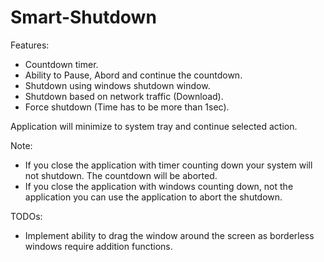 # Smart-Shutdown

Features:
* Countdown timer.
* Ability to Pause, Abord and continue the countdown.
* Shutdown using windows shutdown window.
* Shutdown based on network traffic (Download).
* Force shutdown (Time has to be more than 1sec).

Application will minimize to system tray and continue selected action.

Note: 
* If you close the application with timer counting down your system will not shutdown. The countdown will be aborted.
* If you close the application with windows counting down, not the application you can use the application to abort the shutdown.
 
TODOs:
* Implement ability to drag the window around the screen as borderless windows require addition functions.